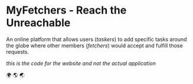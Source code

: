 # MyFetchers - Reach the Unreachable

An online platform that allows users (_taskers_) to add specific tasks around the globe where other members (_fetchers_) would accept and fulfill those requests.

*this is the code for the website and not the actual application*

🌍 🌎 🌏

